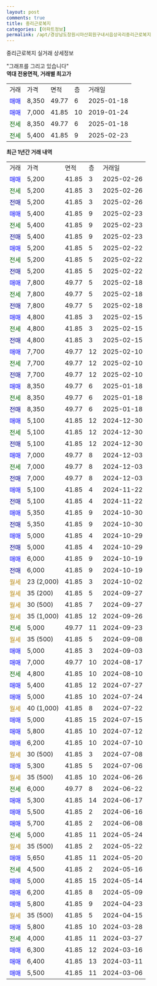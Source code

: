 ```yaml
---
layout: post
comments: true
title: 중리근로복지
categories: [아파트정보]
permalink: /apt/경상남도창원시마산회원구내서읍상곡리중리근로복지
---
```


중리근로복지 실거래 상세정보

<script type="text/javascript">
  google.charts.load('current', {'packages':['line', 'corechart']});
  google.charts.setOnLoadCallback(drawChart);

  function drawChart() {
    var data = new google.visualization.DataTable();
    data.addColumn('date', '거래일');
    data.addColumn('number', "매매");
    data.addColumn('number', "전세");
    data.addColumn('number', "전매");

    data.addRows([[new Date(Date.parse("2025-02-26")), 5200, null, null], [new Date(Date.parse("2025-02-26")), null, 5200, null], [new Date(Date.parse("2025-02-26")), null, null, 5200], [new Date(Date.parse("2025-02-23")), 5400, null, null], [new Date(Date.parse("2025-02-23")), null, 5400, null], [new Date(Date.parse("2025-02-23")), null, null, 5400], [new Date(Date.parse("2025-02-22")), 5200, null, null], [new Date(Date.parse("2025-02-22")), null, 5200, null], [new Date(Date.parse("2025-02-22")), null, null, 5200], [new Date(Date.parse("2025-02-18")), 7800, null, null], [new Date(Date.parse("2025-02-18")), null, 7800, null], [new Date(Date.parse("2025-02-18")), null, null, 7800], [new Date(Date.parse("2025-02-15")), 4800, null, null], [new Date(Date.parse("2025-02-15")), null, 4800, null], [new Date(Date.parse("2025-02-15")), null, null, 4800], [new Date(Date.parse("2025-02-10")), 7700, null, null], [new Date(Date.parse("2025-02-10")), null, 7700, null], [new Date(Date.parse("2025-02-10")), null, null, 7700], [new Date(Date.parse("2025-01-18")), 8350, null, null], [new Date(Date.parse("2025-01-18")), null, 8350, null], [new Date(Date.parse("2025-01-18")), null, null, 8350], [new Date(Date.parse("2024-12-30")), 5100, null, null], [new Date(Date.parse("2024-12-30")), null, 5100, null], [new Date(Date.parse("2024-12-30")), null, null, 5100], [new Date(Date.parse("2024-12-03")), 7000, null, null], [new Date(Date.parse("2024-12-03")), null, 7000, null], [new Date(Date.parse("2024-12-03")), null, null, 7000], [new Date(Date.parse("2024-11-22")), 5100, null, null], [new Date(Date.parse("2024-11-22")), null, null, 5100], [new Date(Date.parse("2024-10-30")), 5350, null, null], [new Date(Date.parse("2024-10-30")), null, null, 5350], [new Date(Date.parse("2024-10-29")), 5000, null, null], [new Date(Date.parse("2024-10-29")), null, null, 5000], [new Date(Date.parse("2024-10-19")), 6000, null, null], [new Date(Date.parse("2024-10-19")), null, null, 6000], [new Date(Date.parse("2024-10-02")), null, null, null], [new Date(Date.parse("2024-09-27")), null, null, null], [new Date(Date.parse("2024-09-27")), null, null, null], [new Date(Date.parse("2024-09-26")), null, null, null], [new Date(Date.parse("2024-09-23")), null, 5000, null], [new Date(Date.parse("2024-09-08")), null, null, null], [new Date(Date.parse("2024-09-03")), 5000, null, null], [new Date(Date.parse("2024-08-17")), 7000, null, null], [new Date(Date.parse("2024-08-10")), null, 4800, null], [new Date(Date.parse("2024-07-27")), 5400, null, null], [new Date(Date.parse("2024-07-24")), 5000, null, null], [new Date(Date.parse("2024-07-22")), null, null, null], [new Date(Date.parse("2024-07-15")), 5000, null, null], [new Date(Date.parse("2024-07-12")), 5800, null, null], [new Date(Date.parse("2024-07-10")), 6200, null, null], [new Date(Date.parse("2024-07-08")), null, null, null], [new Date(Date.parse("2024-07-06")), 5300, null, null], [new Date(Date.parse("2024-06-26")), null, null, null], [new Date(Date.parse("2024-06-22")), null, 6000, null], [new Date(Date.parse("2024-06-17")), 5300, null, null], [new Date(Date.parse("2024-06-16")), 5500, null, null], [new Date(Date.parse("2024-06-08")), 5700, null, null], [new Date(Date.parse("2024-05-24")), null, 5000, null], [new Date(Date.parse("2024-05-22")), null, null, null], [new Date(Date.parse("2024-05-20")), 5650, null, null], [new Date(Date.parse("2024-05-16")), null, 4500, null], [new Date(Date.parse("2024-05-14")), 5000, null, null], [new Date(Date.parse("2024-05-09")), 6200, null, null], [new Date(Date.parse("2024-04-23")), 5800, null, null], [new Date(Date.parse("2024-04-15")), null, null, null], [new Date(Date.parse("2024-03-28")), 5800, null, null], [new Date(Date.parse("2024-03-27")), null, 4000, null], [new Date(Date.parse("2024-03-16")), 6300, null, null], [new Date(Date.parse("2024-03-11")), 6400, null, null], [new Date(Date.parse("2024-03-06")), 5500, null, null]]);

    var options = {
      hAxis: {
        format: 'yyyy/MM/dd'
      },    
      lineWidth: 0,
      pointsVisible: true,    
      title: '최근 1년간 유형별 실거래가 분포',
      legend: { position: 'bottom' }
    };

    var formatter = new google.visualization.NumberFormat({pattern:'###,###'} );
    formatter.format(data, 1);
    formatter.format(data, 2);
    
    setTimeout(function() {
        var chart = new google.visualization.LineChart(document.getElementById('columnchart_material'));
        chart.draw(data, (options));
        document.getElementById('loading').style.display = 'none';
    }, 200);
  }
</script>


<div id="loading" style="z-index:20; display: block; margin-left: 0px">"그래프를 그리고 있습니다"</div>
<div id="columnchart_material" style="width: 95%; margin-left: 0px; display: block"></div>
<!-- contents start -->
<b>역대 전용면적, 거래별 최고가</b>
<table class="sortable">
    <tr>
      <td>거래</td>
      <td>가격</td>
      <td>면적</td>
      <td>층</td>
      <td>거래일</td>
    </tr>
        <tr>
          <td><a style="color: blue">매매</a></td>
          <td>8,350</td>
          <td>49.77</td>
          <td>6</td>
          <td>2025-01-18</td>
        </tr>            <tr>
          <td><a style="color: blue">매매</a></td>
          <td>7,000</td>
          <td>41.85</td>
          <td>10</td>
          <td>2019-01-24</td>
        </tr>        
        <tr>
              <td><a style="color: darkgreen">전세</a></td>
              <td>8,350</td>
              <td>49.77</td>
              <td>6</td>
              <td>2025-01-18</td>
            </tr>            <tr>
              <td><a style="color: darkgreen">전세</a></td>
              <td>5,400</td>
              <td>41.85</td>
              <td>9</td>
              <td>2025-02-23</td>
            </tr>        
    
</table>

<b>최근 1년간 거래 내역</b>

<table class="sortable">
    <tr>
      <td>거래</td>
      <td>가격</td>
      <td>면적</td>
      <td>층</td>
      <td>거래일</td>
    </tr>
    <tr>
      <td><a style="color: blue">매매</a></td>
      <td>5,200</td>
      <td>41.85</td>
      <td>3</td>
      <td>2025-02-26</td>
    </tr>          <tr>
      <td><a style="color: darkgreen">전세</a></td>
      <td>5,200</td>
      <td>41.85</td>
      <td>3</td>
      <td>2025-02-26</td>
    </tr>          <tr>
      <td><a style="color: darkblue">전매</a></td>
      <td>5,200</td>
      <td>41.85</td>
      <td>3</td>
      <td>2025-02-26</td>
    </tr>          <tr>
      <td><a style="color: blue">매매</a></td>
      <td>5,400</td>
      <td>41.85</td>
      <td>9</td>
      <td>2025-02-23</td>
    </tr>          <tr>
      <td><a style="color: darkgreen">전세</a></td>
      <td>5,400</td>
      <td>41.85</td>
      <td>9</td>
      <td>2025-02-23</td>
    </tr>          <tr>
      <td><a style="color: darkblue">전매</a></td>
      <td>5,400</td>
      <td>41.85</td>
      <td>9</td>
      <td>2025-02-23</td>
    </tr>          <tr>
      <td><a style="color: blue">매매</a></td>
      <td>5,200</td>
      <td>41.85</td>
      <td>5</td>
      <td>2025-02-22</td>
    </tr>          <tr>
      <td><a style="color: darkgreen">전세</a></td>
      <td>5,200</td>
      <td>41.85</td>
      <td>5</td>
      <td>2025-02-22</td>
    </tr>          <tr>
      <td><a style="color: darkblue">전매</a></td>
      <td>5,200</td>
      <td>41.85</td>
      <td>5</td>
      <td>2025-02-22</td>
    </tr>          <tr>
      <td><a style="color: blue">매매</a></td>
      <td>7,800</td>
      <td>49.77</td>
      <td>5</td>
      <td>2025-02-18</td>
    </tr>          <tr>
      <td><a style="color: darkgreen">전세</a></td>
      <td>7,800</td>
      <td>49.77</td>
      <td>5</td>
      <td>2025-02-18</td>
    </tr>          <tr>
      <td><a style="color: darkblue">전매</a></td>
      <td>7,800</td>
      <td>49.77</td>
      <td>5</td>
      <td>2025-02-18</td>
    </tr>          <tr>
      <td><a style="color: blue">매매</a></td>
      <td>4,800</td>
      <td>41.85</td>
      <td>3</td>
      <td>2025-02-15</td>
    </tr>          <tr>
      <td><a style="color: darkgreen">전세</a></td>
      <td>4,800</td>
      <td>41.85</td>
      <td>3</td>
      <td>2025-02-15</td>
    </tr>          <tr>
      <td><a style="color: darkblue">전매</a></td>
      <td>4,800</td>
      <td>41.85</td>
      <td>3</td>
      <td>2025-02-15</td>
    </tr>          <tr>
      <td><a style="color: blue">매매</a></td>
      <td>7,700</td>
      <td>49.77</td>
      <td>12</td>
      <td>2025-02-10</td>
    </tr>          <tr>
      <td><a style="color: darkgreen">전세</a></td>
      <td>7,700</td>
      <td>49.77</td>
      <td>12</td>
      <td>2025-02-10</td>
    </tr>          <tr>
      <td><a style="color: darkblue">전매</a></td>
      <td>7,700</td>
      <td>49.77</td>
      <td>12</td>
      <td>2025-02-10</td>
    </tr>          <tr>
      <td><a style="color: blue">매매</a></td>
      <td>8,350</td>
      <td>49.77</td>
      <td>6</td>
      <td>2025-01-18</td>
    </tr>          <tr>
      <td><a style="color: darkgreen">전세</a></td>
      <td>8,350</td>
      <td>49.77</td>
      <td>6</td>
      <td>2025-01-18</td>
    </tr>          <tr>
      <td><a style="color: darkblue">전매</a></td>
      <td>8,350</td>
      <td>49.77</td>
      <td>6</td>
      <td>2025-01-18</td>
    </tr>          <tr>
      <td><a style="color: blue">매매</a></td>
      <td>5,100</td>
      <td>41.85</td>
      <td>12</td>
      <td>2024-12-30</td>
    </tr>          <tr>
      <td><a style="color: darkgreen">전세</a></td>
      <td>5,100</td>
      <td>41.85</td>
      <td>12</td>
      <td>2024-12-30</td>
    </tr>          <tr>
      <td><a style="color: darkblue">전매</a></td>
      <td>5,100</td>
      <td>41.85</td>
      <td>12</td>
      <td>2024-12-30</td>
    </tr>          <tr>
      <td><a style="color: blue">매매</a></td>
      <td>7,000</td>
      <td>49.77</td>
      <td>8</td>
      <td>2024-12-03</td>
    </tr>          <tr>
      <td><a style="color: darkgreen">전세</a></td>
      <td>7,000</td>
      <td>49.77</td>
      <td>8</td>
      <td>2024-12-03</td>
    </tr>          <tr>
      <td><a style="color: darkblue">전매</a></td>
      <td>7,000</td>
      <td>49.77</td>
      <td>8</td>
      <td>2024-12-03</td>
    </tr>          <tr>
      <td><a style="color: blue">매매</a></td>
      <td>5,100</td>
      <td>41.85</td>
      <td>4</td>
      <td>2024-11-22</td>
    </tr>          <tr>
      <td><a style="color: darkblue">전매</a></td>
      <td>5,100</td>
      <td>41.85</td>
      <td>4</td>
      <td>2024-11-22</td>
    </tr>          <tr>
      <td><a style="color: blue">매매</a></td>
      <td>5,350</td>
      <td>41.85</td>
      <td>9</td>
      <td>2024-10-30</td>
    </tr>          <tr>
      <td><a style="color: darkblue">전매</a></td>
      <td>5,350</td>
      <td>41.85</td>
      <td>9</td>
      <td>2024-10-30</td>
    </tr>          <tr>
      <td><a style="color: blue">매매</a></td>
      <td>5,000</td>
      <td>41.85</td>
      <td>4</td>
      <td>2024-10-29</td>
    </tr>          <tr>
      <td><a style="color: darkblue">전매</a></td>
      <td>5,000</td>
      <td>41.85</td>
      <td>4</td>
      <td>2024-10-29</td>
    </tr>          <tr>
      <td><a style="color: blue">매매</a></td>
      <td>6,000</td>
      <td>41.85</td>
      <td>9</td>
      <td>2024-10-19</td>
    </tr>          <tr>
      <td><a style="color: darkblue">전매</a></td>
      <td>6,000</td>
      <td>41.85</td>
      <td>9</td>
      <td>2024-10-19</td>
    </tr>          <tr>
      <td><a style="color: darkgoldenrod">월세</a></td>
      <td>23 (2,000)</td>
      <td>41.85</td>
      <td>3</td>
      <td>2024-10-02</td>
    </tr>          <tr>
      <td><a style="color: darkgoldenrod">월세</a></td>
      <td>35 (200)</td>
      <td>41.85</td>
      <td>5</td>
      <td>2024-09-27</td>
    </tr>          <tr>
      <td><a style="color: darkgoldenrod">월세</a></td>
      <td>30 (500)</td>
      <td>41.85</td>
      <td>7</td>
      <td>2024-09-27</td>
    </tr>          <tr>
      <td><a style="color: darkgoldenrod">월세</a></td>
      <td>35 (1,000)</td>
      <td>41.85</td>
      <td>12</td>
      <td>2024-09-26</td>
    </tr>          <tr>
      <td><a style="color: darkgreen">전세</a></td>
      <td>5,000</td>
      <td>49.77</td>
      <td>11</td>
      <td>2024-09-23</td>
    </tr>          <tr>
      <td><a style="color: darkgoldenrod">월세</a></td>
      <td>35 (500)</td>
      <td>41.85</td>
      <td>5</td>
      <td>2024-09-08</td>
    </tr>          <tr>
      <td><a style="color: blue">매매</a></td>
      <td>5,000</td>
      <td>41.85</td>
      <td>3</td>
      <td>2024-09-03</td>
    </tr>          <tr>
      <td><a style="color: blue">매매</a></td>
      <td>7,000</td>
      <td>49.77</td>
      <td>10</td>
      <td>2024-08-17</td>
    </tr>          <tr>
      <td><a style="color: darkgreen">전세</a></td>
      <td>4,800</td>
      <td>41.85</td>
      <td>10</td>
      <td>2024-08-10</td>
    </tr>          <tr>
      <td><a style="color: blue">매매</a></td>
      <td>5,400</td>
      <td>41.85</td>
      <td>12</td>
      <td>2024-07-27</td>
    </tr>          <tr>
      <td><a style="color: blue">매매</a></td>
      <td>5,000</td>
      <td>41.85</td>
      <td>10</td>
      <td>2024-07-24</td>
    </tr>          <tr>
      <td><a style="color: darkgoldenrod">월세</a></td>
      <td>40 (1,000)</td>
      <td>41.85</td>
      <td>8</td>
      <td>2024-07-22</td>
    </tr>          <tr>
      <td><a style="color: blue">매매</a></td>
      <td>5,000</td>
      <td>41.85</td>
      <td>15</td>
      <td>2024-07-15</td>
    </tr>          <tr>
      <td><a style="color: blue">매매</a></td>
      <td>5,800</td>
      <td>41.85</td>
      <td>10</td>
      <td>2024-07-12</td>
    </tr>          <tr>
      <td><a style="color: blue">매매</a></td>
      <td>6,200</td>
      <td>41.85</td>
      <td>10</td>
      <td>2024-07-10</td>
    </tr>          <tr>
      <td><a style="color: darkgoldenrod">월세</a></td>
      <td>30 (500)</td>
      <td>41.85</td>
      <td>3</td>
      <td>2024-07-08</td>
    </tr>          <tr>
      <td><a style="color: blue">매매</a></td>
      <td>5,300</td>
      <td>41.85</td>
      <td>5</td>
      <td>2024-07-06</td>
    </tr>          <tr>
      <td><a style="color: darkgoldenrod">월세</a></td>
      <td>35 (500)</td>
      <td>41.85</td>
      <td>10</td>
      <td>2024-06-26</td>
    </tr>          <tr>
      <td><a style="color: darkgreen">전세</a></td>
      <td>6,000</td>
      <td>49.77</td>
      <td>8</td>
      <td>2024-06-22</td>
    </tr>          <tr>
      <td><a style="color: blue">매매</a></td>
      <td>5,300</td>
      <td>41.85</td>
      <td>14</td>
      <td>2024-06-17</td>
    </tr>          <tr>
      <td><a style="color: blue">매매</a></td>
      <td>5,500</td>
      <td>41.85</td>
      <td>2</td>
      <td>2024-06-16</td>
    </tr>          <tr>
      <td><a style="color: blue">매매</a></td>
      <td>5,700</td>
      <td>41.85</td>
      <td>2</td>
      <td>2024-06-08</td>
    </tr>          <tr>
      <td><a style="color: darkgreen">전세</a></td>
      <td>5,000</td>
      <td>41.85</td>
      <td>11</td>
      <td>2024-05-24</td>
    </tr>          <tr>
      <td><a style="color: darkgoldenrod">월세</a></td>
      <td>35 (500)</td>
      <td>41.85</td>
      <td>2</td>
      <td>2024-05-22</td>
    </tr>          <tr>
      <td><a style="color: blue">매매</a></td>
      <td>5,650</td>
      <td>41.85</td>
      <td>11</td>
      <td>2024-05-20</td>
    </tr>          <tr>
      <td><a style="color: darkgreen">전세</a></td>
      <td>4,500</td>
      <td>41.85</td>
      <td>2</td>
      <td>2024-05-16</td>
    </tr>          <tr>
      <td><a style="color: blue">매매</a></td>
      <td>5,000</td>
      <td>41.85</td>
      <td>15</td>
      <td>2024-05-14</td>
    </tr>          <tr>
      <td><a style="color: blue">매매</a></td>
      <td>6,200</td>
      <td>41.85</td>
      <td>8</td>
      <td>2024-05-09</td>
    </tr>          <tr>
      <td><a style="color: blue">매매</a></td>
      <td>5,800</td>
      <td>41.85</td>
      <td>9</td>
      <td>2024-04-23</td>
    </tr>          <tr>
      <td><a style="color: darkgoldenrod">월세</a></td>
      <td>35 (500)</td>
      <td>41.85</td>
      <td>5</td>
      <td>2024-04-15</td>
    </tr>          <tr>
      <td><a style="color: blue">매매</a></td>
      <td>5,800</td>
      <td>41.85</td>
      <td>10</td>
      <td>2024-03-28</td>
    </tr>          <tr>
      <td><a style="color: darkgreen">전세</a></td>
      <td>4,000</td>
      <td>41.85</td>
      <td>11</td>
      <td>2024-03-27</td>
    </tr>          <tr>
      <td><a style="color: blue">매매</a></td>
      <td>6,300</td>
      <td>41.85</td>
      <td>12</td>
      <td>2024-03-16</td>
    </tr>          <tr>
      <td><a style="color: blue">매매</a></td>
      <td>6,400</td>
      <td>41.85</td>
      <td>13</td>
      <td>2024-03-11</td>
    </tr>          <tr>
      <td><a style="color: blue">매매</a></td>
      <td>5,500</td>
      <td>41.85</td>
      <td>11</td>
      <td>2024-03-06</td>
    </tr>      </table>
<!-- contents end -->    

